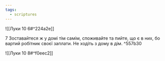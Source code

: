 ```yaml
---
tags:
  - scriptures
---
```


![[Луки 10 6#^224a2e]]

7 Зоставайтеся ж у домі тім самім, споживайте та пийте, що є в них, бо вартий робітник своєї заплати. Не ходіть з дому в дім. ^557b30

![[Луки 10 8#^f0eec2]]